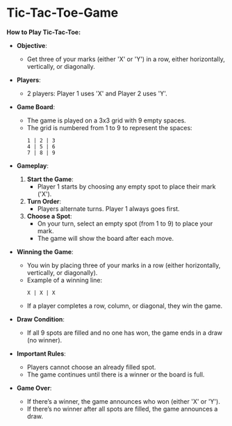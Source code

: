 # Tic-Tac-Toe-Game
**How to Play Tic-Tac-Toe:**

- **Objective**:  
  - Get three of your marks (either 'X' or 'Y') in a row, either horizontally, vertically, or diagonally.

- **Players**:  
  - 2 players: Player 1 uses 'X' and Player 2 uses 'Y'.

- **Game Board**:  
  - The game is played on a 3x3 grid with 9 empty spaces.
  - The grid is numbered from 1 to 9 to represent the spaces:
    ```
    1 | 2 | 3  
    4 | 5 | 6  
    7 | 8 | 9
    ```

- **Gameplay**:
  1. **Start the Game**:  
     - Player 1 starts by choosing any empty spot to place their mark ('X').
  2. **Turn Order**:  
     - Players alternate turns. Player 1 always goes first.
  3. **Choose a Spot**:  
     - On your turn, select an empty spot (from 1 to 9) to place your mark.
     - The game will show the board after each move.

- **Winning the Game**:
  - You win by placing three of your marks in a row (either horizontally, vertically, or diagonally).
  - Example of a winning line:
    ```
    X | X | X
    ```
  - If a player completes a row, column, or diagonal, they win the game.

- **Draw Condition**:
  - If all 9 spots are filled and no one has won, the game ends in a draw (no winner).

- **Important Rules**:
  - Players cannot choose an already filled spot.
  - The game continues until there is a winner or the board is full.

- **Game Over**:
  - If there’s a winner, the game announces who won (either 'X' or 'Y').
  - If there’s no winner after all spots are filled, the game announces a draw.
